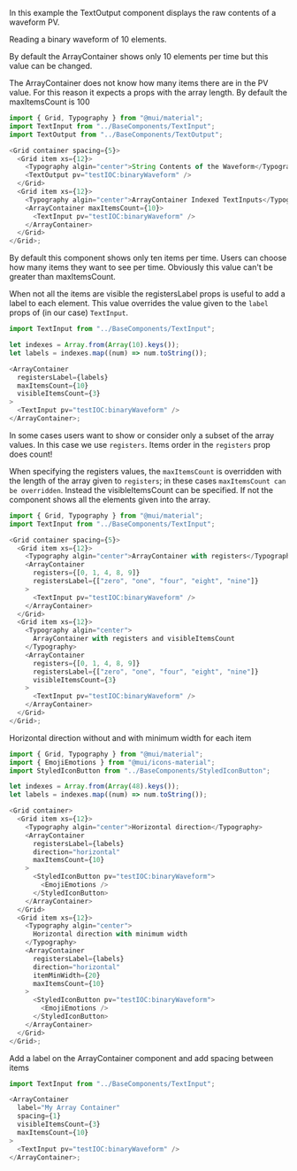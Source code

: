 In this example the TextOutput component displays the raw contents of a waveform PV.

Reading a binary waveform of 10 elements.

By default the ArrayContainer shows only 10 elements per time but this value can be changed.

The ArrayContainer does not know how many items there are in the PV value. For this reason it expects a props with the array length. By default the maxItemsCount is 100

```js
import { Grid, Typography } from "@mui/material";
import TextInput from "../BaseComponents/TextInput";
import TextOutput from "../BaseComponents/TextOutput";

<Grid container spacing={5}>
  <Grid item xs={12}>
    <Typography algin="center">String Contents of the Waveform</Typography>
    <TextOutput pv="testIOC:binaryWaveform" />
  </Grid>
  <Grid item xs={12}>
    <Typography algin="center">ArrayContainer Indexed TextInputs</Typography>
    <ArrayContainer maxItemsCount={10}>
      <TextInput pv="testIOC:binaryWaveform" />
    </ArrayContainer>
  </Grid>
</Grid>;
```

By default this component shows only ten items per time. Users can choose how many items they want to see per time. Obviously this value can't be greater than maxItemsCount.

When not all the items are visible the registersLabel props is useful to add a label to each element. This value overrides the value given to the `label` props of (in our case) `TextInput`.

```js
import TextInput from "../BaseComponents/TextInput";

let indexes = Array.from(Array(10).keys());
let labels = indexes.map((num) => num.toString());

<ArrayContainer
  registersLabel={labels}
  maxItemsCount={10}
  visibleItemsCount={3}
>
  <TextInput pv="testIOC:binaryWaveform" />
</ArrayContainer>;
```

In some cases users want to show or consider only a subset of the array values. In this case we use `registers`. Items order in the `registers` prop does count!

When specifying the registers values, the `maxItemsCount` is overridden with the length of the array given to `registers`; in these cases `maxItemsCount can be overridden`. Instead the visibleItemsCount can be specified. If not the component shows all the elements given into the array.

```js
import { Grid, Typography } from "@mui/material";
import TextInput from "../BaseComponents/TextInput";

<Grid container spacing={5}>
  <Grid item xs={12}>
    <Typography algin="center">ArrayContainer with registers</Typography>
    <ArrayContainer
      registers={[0, 1, 4, 8, 9]}
      registersLabel={["zero", "one", "four", "eight", "nine"]}
    >
      <TextInput pv="testIOC:binaryWaveform" />
    </ArrayContainer>
  </Grid>
  <Grid item xs={12}>
    <Typography algin="center">
      ArrayContainer with registers and visibleItemsCount
    </Typography>
    <ArrayContainer
      registers={[0, 1, 4, 8, 9]}
      registersLabel={["zero", "one", "four", "eight", "nine"]}
      visibleItemsCount={3}
    >
      <TextInput pv="testIOC:binaryWaveform" />
    </ArrayContainer>
  </Grid>
</Grid>;
```

Horizontal direction without and with minimum width for each item

```js
import { Grid, Typography } from "@mui/material";
import { EmojiEmotions } from "@mui/icons-material";
import StyledIconButton from "../BaseComponents/StyledIconButton";

let indexes = Array.from(Array(48).keys());
let labels = indexes.map((num) => num.toString());

<Grid container>
  <Grid item xs={12}>
    <Typography algin="center">Horizontal direction</Typography>
    <ArrayContainer
      registersLabel={labels}
      direction="horizontal"
      maxItemsCount={10}
    >
      <StyledIconButton pv="testIOC:binaryWaveform">
        <EmojiEmotions />
      </StyledIconButton>
    </ArrayContainer>
  </Grid>
  <Grid item xs={12}>
    <Typography algin="center">
      Horizontal direction with minimum width
    </Typography>
    <ArrayContainer
      registersLabel={labels}
      direction="horizontal"
      itemMinWidth={20}
      maxItemsCount={10}
    >
      <StyledIconButton pv="testIOC:binaryWaveform">
        <EmojiEmotions />
      </StyledIconButton>
    </ArrayContainer>
  </Grid>
</Grid>;
```

Add a label on the ArrayContainer component and add spacing between items

```js
import TextInput from "../BaseComponents/TextInput";

<ArrayContainer
  label="My Array Container"
  spacing={1}
  visibleItemsCount={3}
  maxItemsCount={10}
>
  <TextInput pv="testIOC:binaryWaveform" />
</ArrayContainer>;
```
